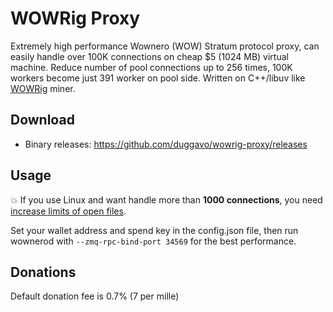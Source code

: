 # WOWRig Proxy
Extremely high performance Wownero (WOW) Stratum protocol proxy, can easily handle over 100K connections on cheap $5 (1024 MB) virtual machine. Reduce number of pool connections up to 256 times, 100K workers become just 391 worker on pool side. Written on C++/libuv like [WOWRig](https://github.com/duggavo/wowrig) miner.

## Download
* Binary releases: https://github.com/duggavo/wowrig-proxy/releases
  
## Usage
:boom: If you use Linux and want handle more than **1000 connections**, you need [increase limits of open files](https://github.com/xmrig/xmrig-proxy/wiki/Ubuntu-setup).

Set your wallet address and spend key in the config.json file, then run wownerod with `--zmq-rpc-bind-port 34569` for the best performance.

## Donations

Default donation fee is 0.7% (7 per mille)